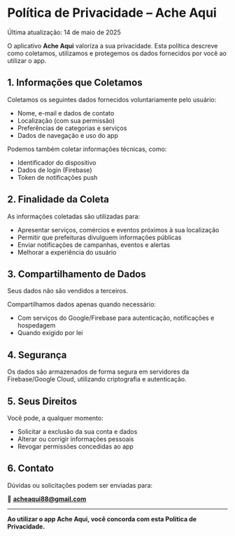 # Política de Privacidade – Ache Aqui

Última atualização: 14 de maio de 2025

O aplicativo **Ache Aqui** valoriza a sua privacidade. Esta política descreve como coletamos, utilizamos e protegemos os dados fornecidos por você ao utilizar o app.

## 1. Informações que Coletamos

Coletamos os seguintes dados fornecidos voluntariamente pelo usuário:

- Nome, e-mail e dados de contato
- Localização (com sua permissão)
- Preferências de categorias e serviços
- Dados de navegação e uso do app

Podemos também coletar informações técnicas, como:

- Identificador do dispositivo
- Dados de login (Firebase)
- Token de notificações push

## 2. Finalidade da Coleta

As informações coletadas são utilizadas para:

- Apresentar serviços, comércios e eventos próximos à sua localização
- Permitir que prefeituras divulguem informações públicas
- Enviar notificações de campanhas, eventos e alertas
- Melhorar a experiência do usuário

## 3. Compartilhamento de Dados

Seus dados não são vendidos a terceiros.

Compartilhamos dados apenas quando necessário:

- Com serviços do Google/Firebase para autenticação, notificações e hospedagem
- Quando exigido por lei

## 4. Segurança

Os dados são armazenados de forma segura em servidores da Firebase/Google Cloud, utilizando criptografia e autenticação.

## 5. Seus Direitos

Você pode, a qualquer momento:

- Solicitar a exclusão da sua conta e dados
- Alterar ou corrigir informações pessoais
- Revogar permissões concedidas ao app

## 6. Contato

Dúvidas ou solicitações podem ser enviadas para:

📧 **acheaqui88@gmail.com**

---

**Ao utilizar o app Ache Aqui, você concorda com esta Política de Privacidade.**
